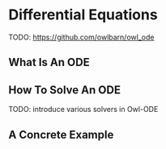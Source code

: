 # Differential Equations

TODO: https://github.com/owlbarn/owl_ode


## What Is An ODE


## How To Solve An ODE

TODO: introduce various solvers in Owl-ODE


## A Concrete Example
